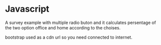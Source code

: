 # Javascript

A survey example with multiple radio buton and it calculates persentage of the two option office and home according to the choises.

bootstrap used as a cdn url so you need connected to internet.
